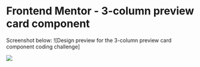 # Frontend Mentor - 3-column preview card component

Screenshot below:
![Design preview for the 3-column preview card component coding challenge]

<p float="left"><img src="https://i.postimg.cc/Pqjbwkvj/Screenshot-253.png" ></p>



